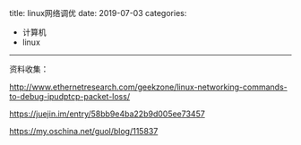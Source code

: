title: linux网络调优
date: 2019-07-03
categories:
- 计算机
- linux




---

资料收集：

http://www.ethernetresearch.com/geekzone/linux-networking-commands-to-debug-ipudptcp-packet-loss/

https://juejin.im/entry/58bb9e4ba22b9d005ee73457

https://my.oschina.net/guol/blog/115837